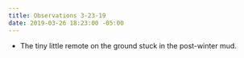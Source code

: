 ```yaml
---
title: Observations 3-23-19
date: 2019-03-26 18:23:00 -05:00
---
```


- The tiny little remote on the ground stuck in the post-winter mud.